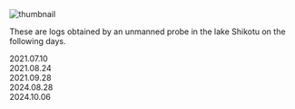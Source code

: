 <img src="https://github.com/siaflab/Deep_Water_Data_Logging-Lake_Shikotu/blob/main/DIY_Probe_for_Deep_Water/thumbnail.png" alt="thumbnail" title="thumbnail">  

These are logs obtained by an unmanned probe in the lake Shikotu on the following days.
  
2021.07.10  
2021.08.24  
2021.09.28  
2024.08.28  
2024.10.06  
